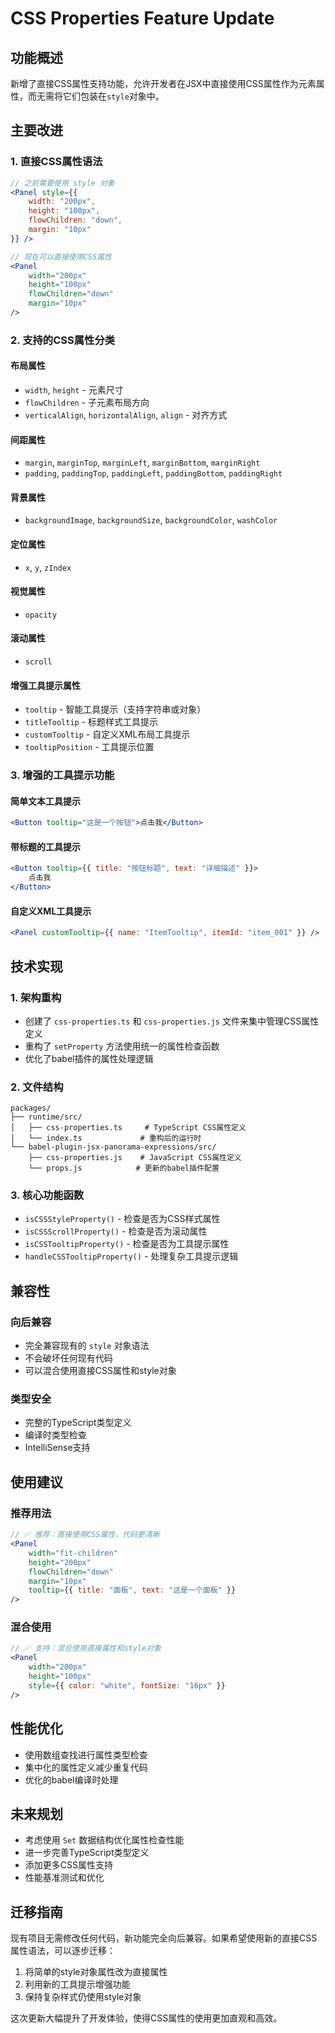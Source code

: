 # CSS Properties Feature Update

## 功能概述

新增了直接CSS属性支持功能，允许开发者在JSX中直接使用CSS属性作为元素属性，而无需将它们包装在`style`对象中。

## 主要改进

### 1. 直接CSS属性语法
```jsx
// 之前需要使用 style 对象
<Panel style={{
    width: "200px",
    height: "100px",
    flowChildren: "down",
    margin: "10px"
}} />

// 现在可以直接使用CSS属性
<Panel 
    width="200px"
    height="100px"
    flowChildren="down"
    margin="10px"
/>
```

### 2. 支持的CSS属性分类

#### 布局属性
- `width`, `height` - 元素尺寸
- `flowChildren` - 子元素布局方向
- `verticalAlign`, `horizontalAlign`, `align` - 对齐方式

#### 间距属性
- `margin`, `marginTop`, `marginLeft`, `marginBottom`, `marginRight`
- `padding`, `paddingTop`, `paddingLeft`, `paddingBottom`, `paddingRight`

#### 背景属性
- `backgroundImage`, `backgroundSize`, `backgroundColor`, `washColor`

#### 定位属性
- `x`, `y`, `zIndex`

#### 视觉属性
- `opacity`

#### 滚动属性
- `scroll`

#### 增强工具提示属性
- `tooltip` - 智能工具提示（支持字符串或对象）
- `titleTooltip` - 标题样式工具提示
- `customTooltip` - 自定义XML布局工具提示
- `tooltipPosition` - 工具提示位置

### 3. 增强的工具提示功能

#### 简单文本工具提示
```jsx
<Button tooltip="这是一个按钮">点击我</Button>
```

#### 带标题的工具提示
```jsx
<Button tooltip={{ title: "按钮标题", text: "详细描述" }}>
    点击我
</Button>
```

#### 自定义XML工具提示
```jsx
<Panel customTooltip={{ name: "ItemTooltip", itemId: "item_001" }} />
```

## 技术实现

### 1. 架构重构
- 创建了 `css-properties.ts` 和 `css-properties.js` 文件来集中管理CSS属性定义
- 重构了 `setProperty` 方法使用统一的属性检查函数
- 优化了babel插件的属性处理逻辑

### 2. 文件结构
```
packages/
├── runtime/src/
│   ├── css-properties.ts     # TypeScript CSS属性定义
│   └── index.ts             # 重构后的运行时
└── babel-plugin-jsx-panorama-expressions/src/
    ├── css-properties.js    # JavaScript CSS属性定义
    └── props.js            # 更新的babel插件配置
```

### 3. 核心功能函数
- `isCSSStyleProperty()` - 检查是否为CSS样式属性
- `isCSSScrollProperty()` - 检查是否为滚动属性
- `isCSSTooltipProperty()` - 检查是否为工具提示属性
- `handleCSSTooltipProperty()` - 处理复杂工具提示逻辑

## 兼容性

### 向后兼容
- 完全兼容现有的 `style` 对象语法
- 不会破坏任何现有代码
- 可以混合使用直接CSS属性和style对象

### 类型安全
- 完整的TypeScript类型定义
- 编译时类型检查
- IntelliSense支持

## 使用建议

### 推荐用法
```jsx
// ✅ 推荐：直接使用CSS属性，代码更清晰
<Panel 
    width="fit-children"
    height="200px"
    flowChildren="down"
    margin="10px"
    tooltip={{ title: "面板", text: "这是一个面板" }}
/>
```

### 混合使用
```jsx
// ✅ 支持：混合使用直接属性和style对象
<Panel 
    width="200px"
    height="100px"
    style={{ color: "white", fontSize: "16px" }}
/>
```

## 性能优化

- 使用数组查找进行属性类型检查
- 集中化的属性定义减少重复代码
- 优化的babel编译时处理

## 未来规划

- 考虑使用 `Set` 数据结构优化属性检查性能
- 进一步完善TypeScript类型定义
- 添加更多CSS属性支持
- 性能基准测试和优化

## 迁移指南

现有项目无需修改任何代码，新功能完全向后兼容。如果希望使用新的直接CSS属性语法，可以逐步迁移：

1. 将简单的style对象属性改为直接属性
2. 利用新的工具提示增强功能
3. 保持复杂样式仍使用style对象

这次更新大幅提升了开发体验，使得CSS属性的使用更加直观和高效。